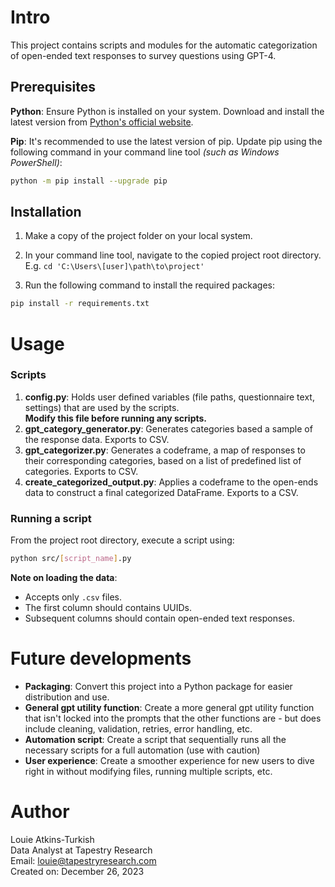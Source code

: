 # Intro

This project contains scripts and modules for the automatic categorization of open-ended text responses to survey questions using GPT-4.

## Prerequisites

**Python**: Ensure Python is installed on your system. Download and install the latest version from [Python's official website](https://www.python.org/downloads/).

**Pip**: It's recommended to use the latest version of pip. Update pip using the following command in your command line tool _(such as Windows PowerShell)_:

```sh
python -m pip install --upgrade pip
```

## Installation

1. Make a copy of the project folder on your local system.

2. In your command line tool, navigate to the copied project root directory.<br>
   E.g. `cd 'C:\Users\[user]\path\to\project'`

3. Run the following command to install the required packages:

```sh
pip install -r requirements.txt
```

# Usage

### Scripts

1. **config.py**: Holds user defined variables (file paths, questionnaire text, settings) that are used by the scripts.<br>
   **Modify this file before running any scripts.**
2. **gpt_category_generator.py**: Generates categories based a sample of the response data. Exports to CSV.
3. **gpt_categorizer.py**: Generates a codeframe, a map of responses to their corresponding categories, based on a list of predefined list of categories. Exports to CSV.
4. **create_categorized_output.py**: Applies a codeframe to the open-ends data to construct a final categorized DataFrame. Exports to a CSV.

### Running a script

From the project root directory, execute a script using:

```sh
python src/[script_name].py
```

**Note on loading the data**:

- Accepts only `.csv` files.
- The first column should contains UUIDs.
- Subsequent columns should contain open-ended text responses.

# Future developments

- **Packaging**: Convert this project into a Python package for easier distribution and use.
- **General gpt utility function**: Create a more general gpt utility function that isn't locked into the prompts that the other functions are - but does include cleaning, validation, retries, error handling, etc.
- **Automation script**: Create a script that sequentially runs all the necessary scripts for a full automation (use with caution)
- **User experience**: Create a smoother experience for new users to dive right in without modifying files, running multiple scripts, etc.

# Author

Louie Atkins-Turkish  
Data Analyst at Tapestry Research  
Email: louie@tapestryresearch.com  
Created on: December 26, 2023
